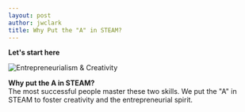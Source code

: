 ```yaml
---
layout: post
author: jwclark
title: Why Put the "A" in STEAM?
---
```

**Let's start here**

<div class="flex-wrapper-no-magnifique">
  <img src="{{site.baseurl}}/img/why-put-the-a-in-steam.png" alt="Entrepreneurialism & Creativity">
</div>

**Why put the A in STEAM?**  
The most successful people master these two skills. We put the "A" in STEAM to foster creativity and the entrepreneurial spirit.
